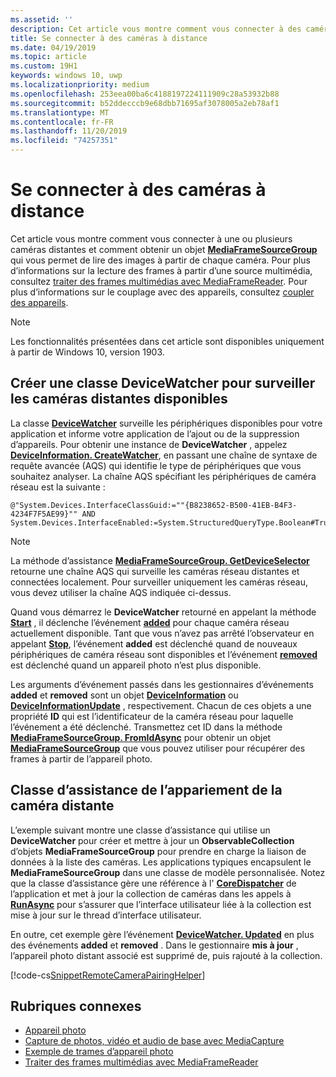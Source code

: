 ```yaml
---
ms.assetid: ''
description: Cet article vous montre comment vous connecter à des caméras distantes et comment obtenir un MediaFrameSourceGroup pour récupérer des images à partir de chaque caméra.
title: Se connecter à des caméras à distance
ms.date: 04/19/2019
ms.topic: article
ms.custom: 19H1
keywords: windows 10, uwp
ms.localizationpriority: medium
ms.openlocfilehash: 253eea00ba6c4188197224111909c28a53932b88
ms.sourcegitcommit: b52ddecccb9e68dbb71695af3078005a2eb78af1
ms.translationtype: MT
ms.contentlocale: fr-FR
ms.lasthandoff: 11/20/2019
ms.locfileid: "74257351"
---
```

# <a name="connect-to-remote-cameras"></a>Se connecter à des caméras à distance

Cet article vous montre comment vous connecter à une ou plusieurs caméras distantes et comment obtenir un objet [**MediaFrameSourceGroup**](https://docs.microsoft.com/uwp/api/Windows.Media.Capture.Frames.MediaFrameSourceGroup) qui vous permet de lire des images à partir de chaque caméra. Pour plus d’informations sur la lecture des frames à partir d’une source multimédia, consultez [traiter des frames multimédias avec MediaFrameReader](process-media-frames-with-mediaframereader.md). Pour plus d’informations sur le couplage avec des appareils, consultez [coupler des appareils](https://docs.microsoft.com/windows/uwp/devices-sensors/pair-devices).

> [!NOTE] 
> Les fonctionnalités présentées dans cet article sont disponibles uniquement à partir de Windows 10, version 1903.

## <a name="create-a-devicewatcher-class-to-watch-for-available-remote-cameras"></a>Créer une classe DeviceWatcher pour surveiller les caméras distantes disponibles

La classe [**DeviceWatcher**](https://docs.microsoft.com/uwp/api/windows.devices.enumeration.devicewatcher) surveille les périphériques disponibles pour votre application et informe votre application de l’ajout ou de la suppression d’appareils. Pour obtenir une instance de **DeviceWatcher** , appelez [**DeviceInformation. CreateWatcher**](https://docs.microsoft.com/uwp/api/windows.devices.enumeration.deviceinformation.createwatcher#Windows_Devices_Enumeration_DeviceInformation_CreateWatcher_System_String_), en passant une chaîne de syntaxe de requête avancée (AQS) qui identifie le type de périphériques que vous souhaitez analyser. La chaîne AQS spécifiant les périphériques de caméra réseau est la suivante :

```
@"System.Devices.InterfaceClassGuid:=""{B8238652-B500-41EB-B4F3-4234F7F5AE99}"" AND System.Devices.InterfaceEnabled:=System.StructuredQueryType.Boolean#True"
```

> [!NOTE] 
> La méthode d’assistance [**MediaFrameSourceGroup. GetDeviceSelector**](https://docs.microsoft.com/uwp/api/windows.media.capture.frames.mediaframesourcegroup.getdeviceselector) retourne une chaîne AQS qui surveille les caméras réseau distantes et connectées localement. Pour surveiller uniquement les caméras réseau, vous devez utiliser la chaîne AQS indiquée ci-dessus.


Quand vous démarrez le **DeviceWatcher** retourné en appelant la méthode [**Start**](https://docs.microsoft.com/uwp/api/windows.devices.enumeration.devicewatcher.start) , il déclenche l’événement [**added**](https://docs.microsoft.com/uwp/api/windows.devices.enumeration.devicewatcher.added) pour chaque caméra réseau actuellement disponible. Tant que vous n’avez pas arrêté l’observateur en appelant [**Stop**](https://docs.microsoft.com/uwp/api/windows.devices.enumeration.devicewatcher.stop), l’événement **added** est déclenché quand de nouveaux périphériques de caméra réseau sont disponibles et l’événement [**removed**](https://docs.microsoft.com/en-us/uwp/api/windows.devices.enumeration.devicewatcher.removed) est déclenché quand un appareil photo n’est plus disponible.

Les arguments d’événement passés dans les gestionnaires d’événements **added** et **removed** sont un objet [**DeviceInformation**](https://docs.microsoft.com/uwp/api/Windows.Devices.Enumeration.DeviceInformation) ou [**DeviceInformationUpdate**](https://docs.microsoft.com/en-us/uwp/api/windows.devices.enumeration.deviceinformationupdate) , respectivement. Chacun de ces objets a une propriété **ID** qui est l’identificateur de la caméra réseau pour laquelle l’événement a été déclenché. Transmettez cet ID dans la méthode [**MediaFrameSourceGroup. FromIdAsync**](https://docs.microsoft.com/uwp/api/windows.media.capture.frames.mediaframesourcegroup.fromidasync) pour obtenir un objet [**MediaFrameSourceGroup**](https://docs.microsoft.com/en-us/uwp/api/windows.media.capture.frames.mediaframesourcegroup.fromidasync) que vous pouvez utiliser pour récupérer des frames à partir de l’appareil photo.

## <a name="remote-camera-pairing-helper-class"></a>Classe d’assistance de l’appariement de la caméra distante

L’exemple suivant montre une classe d’assistance qui utilise un **DeviceWatcher** pour créer et mettre à jour un **ObservableCollection** d’objets **MediaFrameSourceGroup** pour prendre en charge la liaison de données à la liste des caméras. Les applications typiques encapsulent le **MediaFrameSourceGroup** dans une classe de modèle personnalisée. Notez que la classe d’assistance gère une référence à l' [**CoreDispatcher**](https://docs.microsoft.com/uwp/api/Windows.UI.Core.CoreDispatcher) de l’application et met à jour la collection de caméras dans les appels à [**RunAsync**](https://docs.microsoft.com/uwp/api/windows.ui.core.coredispatcher.runasync) pour s’assurer que l’interface utilisateur liée à la collection est mise à jour sur le thread d’interface utilisateur.

En outre, cet exemple gère l’événement [**DeviceWatcher. Updated**](https://docs.microsoft.com/uwp/api/windows.devices.enumeration.devicewatcher.updated) en plus des événements **added** et **removed** . Dans le gestionnaire **mis à jour** , l’appareil photo distant associé est supprimé de, puis rajouté à la collection.

[!code-cs[SnippetRemoteCameraPairingHelper](./code/Frames_Win10/Frames_Win10/RemoteCameraPairingHelper.cs#SnippetRemoteCameraPairingHelper)]


## <a name="related-topics"></a>Rubriques connexes

* [Appareil photo](camera.md)
* [Capture de photos, vidéo et audio de base avec MediaCapture](basic-photo-video-and-audio-capture-with-MediaCapture.md)
* [Exemple de trames d’appareil photo](https://github.com/Microsoft/Windows-universal-samples/tree/master/Samples/CameraFrames)
* [Traiter des frames multimédias avec MediaFrameReader](process-media-frames-with-mediaframereader.md)
 

 




